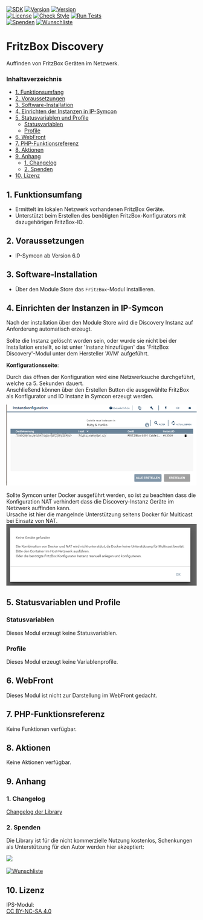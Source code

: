 [![SDK](https://img.shields.io/badge/Symcon-PHPModul-red.svg)](https://www.symcon.de/service/dokumentation/entwicklerbereich/sdk-tools/sdk-php/)
[![Version](https://img.shields.io/badge/Modul%20version-0.80-blue.svg)]()
[![Version](https://img.shields.io/badge/Symcon%20Version-6.0%20%3E-green.svg)](https://www.symcon.de/de/service/dokumentation/installation/migrationen/v60-v61-q1-2022/)  
[![License](https://img.shields.io/badge/License-CC%20BY--NC--SA%204.0-green.svg)](https://creativecommons.org/licenses/by-nc-sa/4.0/)
[![Check Style](https://github.com/Nall-chan/FritzBox/workflows/Check%20Style/badge.svg)](https://github.com/Nall-chan/FritzBox/actions) [![Run Tests](https://github.com/Nall-chan/FritzBox/workflows/Run%20Tests/badge.svg)](https://github.com/Nall-chan/FritzBox/actions)  
[![Spenden](https://www.paypalobjects.com/de_DE/DE/i/btn/btn_donate_SM.gif)](#2-spenden)
[![Wunschliste](https://img.shields.io/badge/Wunschliste-Amazon-ff69fb.svg)](#2-spenden)  

# FritzBox Discovery <!-- omit in toc -->
Auffinden von FritzBox Geräten im Netzwerk.  

### Inhaltsverzeichnis <!-- omit in toc -->

- [1. Funktionsumfang](#1-funktionsumfang)
- [2. Voraussetzungen](#2-voraussetzungen)
- [3. Software-Installation](#3-software-installation)
- [4. Einrichten der Instanzen in IP-Symcon](#4-einrichten-der-instanzen-in-ip-symcon)
- [5. Statusvariablen und Profile](#5-statusvariablen-und-profile)
  - [Statusvariablen](#statusvariablen)
  - [Profile](#profile)
- [6. WebFront](#6-webfront)
- [7. PHP-Funktionsreferenz](#7-php-funktionsreferenz)
- [8. Aktionen](#8-aktionen)
- [9. Anhang](#9-anhang)
  - [1. Changelog](#1-changelog)
  - [2. Spenden](#2-spenden)
- [10. Lizenz](#10-lizenz)

## 1. Funktionsumfang

* Ermittelt im lokalen Netzwerk vorhandenen FritzBox Geräte.
* Unterstützt beim Erstellen des benötigten FritzBox-Konfigurators mit dazugehörigen FritzBox-IO.

## 2. Voraussetzungen

- IP-Symcon ab Version 6.0

## 3. Software-Installation

* Über den Module Store das `FritzBox`-Modul installieren.

## 4. Einrichten der Instanzen in IP-Symcon

 Nach der installation über den Module Store wird die Discovery Instanz auf Anforderung automatisch erzeugt.  

 Sollte die Instanz gelöscht worden sein, oder wurde sie nicht bei der Installation erstellt, so ist unter 'Instanz hinzufügen' das 'FritzBox Discovery'-Modul unter dem Hersteller 'AVM' aufgeführt.  

__Konfigurationsseite__:

Durch das öffnen der Konfiguration wird eine Netzwerksuche durchgeführt, welche ca 5. Sekunden dauert.  
Anschließend können über den Erstellen Button die ausgewählte FritzBox als Konfigurator und IO Instanz in Symcon erzeugt werden.  

![Config](imgs/config.png)  

Sollte Symcon unter Docker ausgeführt werden, so ist zu beachten dass die Konfiguration NAT verhindert dass die Discovery-Instanz Geräte im Netzwerk auffinden kann.  
Ursache ist hier die mangelnde Unterstützung seitens Docker für Multicast bei Einsatz von NAT.  
![Config2](imgs/config2.png)  

## 5. Statusvariablen und Profile

### Statusvariablen

Dieses Modul erzeugt keine Statusvariablen.  

### Profile

Dieses Modul erzeugt keine Variablenprofile.  

## 6. WebFront

Dieses Modul ist nicht zur Darstellung im WebFront gedacht.

## 7. PHP-Funktionsreferenz

Keine Funktionen verfügbar. 

## 8. Aktionen

Keine Aktionen verfügbar.

## 9. Anhang

### 1. Changelog

[Changelog der Library](../README.md#changelog)

### 2. Spenden

  Die Library ist für die nicht kommerzielle Nutzung kostenlos, Schenkungen als Unterstützung für den Autor werden hier akzeptiert:  

<a href="https://www.paypal.com/donate?hosted_button_id=G2SLW2MEMQZH2" target="_blank"><img src="https://www.paypalobjects.com/de_DE/DE/i/btn/btn_donate_LG.gif" border="0" /></a>  

[![Wunschliste](https://img.shields.io/badge/Wunschliste-Amazon-ff69fb.svg)](https://www.amazon.de/hz/wishlist/ls/YU4AI9AQT9F?ref_=wl_share) 

## 10. Lizenz

  IPS-Modul:  
  [CC BY-NC-SA 4.0](https://creativecommons.org/licenses/by-nc-sa/4.0/)  

